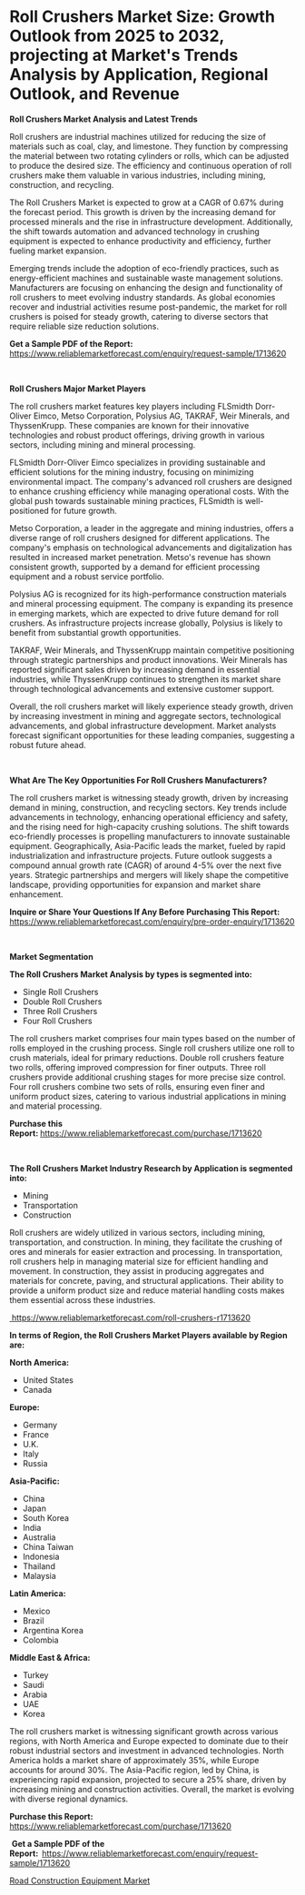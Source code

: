 <p><h1>Roll Crushers Market Size: Growth Outlook from 2025 to 2032, projecting at Market's Trends Analysis by Application, Regional Outlook, and Revenue</h1></p><p><strong>Roll Crushers Market Analysis and Latest Trends</strong></p>
<p><p>Roll crushers are industrial machines utilized for reducing the size of materials such as coal, clay, and limestone. They function by compressing the material between two rotating cylinders or rolls, which can be adjusted to produce the desired size. The efficiency and continuous operation of roll crushers make them valuable in various industries, including mining, construction, and recycling.</p><p>The Roll Crushers Market is expected to grow at a CAGR of 0.67% during the forecast period. This growth is driven by the increasing demand for processed minerals and the rise in infrastructure development. Additionally, the shift towards automation and advanced technology in crushing equipment is expected to enhance productivity and efficiency, further fueling market expansion. </p><p>Emerging trends include the adoption of eco-friendly practices, such as energy-efficient machines and sustainable waste management solutions. Manufacturers are focusing on enhancing the design and functionality of roll crushers to meet evolving industry standards. As global economies recover and industrial activities resume post-pandemic, the market for roll crushers is poised for steady growth, catering to diverse sectors that require reliable size reduction solutions.</p></p>
<p><strong>Get a Sample PDF of the Report:&nbsp;</strong> <a href="https://www.reliablemarketforecast.com/enquiry/request-sample/1713620?utm_campaign=1840&utm_medium=2&utm_source=Github&utm_content=ia&utm_term=16022025&utm_id=roll-crushers">https://www.reliablemarketforecast.com/enquiry/request-sample/1713620</a></p>
<p>&nbsp;</p>
<p><strong>Roll Crushers Major Market Players</strong></p>
<p><p>The roll crushers market features key players including FLSmidth Dorr-Oliver Eimco, Metso Corporation, Polysius AG, TAKRAF, Weir Minerals, and ThyssenKrupp. These companies are known for their innovative technologies and robust product offerings, driving growth in various sectors, including mining and mineral processing.</p><p>FLSmidth Dorr-Oliver Eimco specializes in providing sustainable and efficient solutions for the mining industry, focusing on minimizing environmental impact. The company's advanced roll crushers are designed to enhance crushing efficiency while managing operational costs. With the global push towards sustainable mining practices, FLSmidth is well-positioned for future growth.</p><p>Metso Corporation, a leader in the aggregate and mining industries, offers a diverse range of roll crushers designed for different applications. The company's emphasis on technological advancements and digitalization has resulted in increased market penetration. Metso's revenue has shown consistent growth, supported by a demand for efficient processing equipment and a robust service portfolio.</p><p>Polysius AG is recognized for its high-performance construction materials and mineral processing equipment. The company is expanding its presence in emerging markets, which are expected to drive future demand for roll crushers. As infrastructure projects increase globally, Polysius is likely to benefit from substantial growth opportunities.</p><p>TAKRAF, Weir Minerals, and ThyssenKrupp maintain competitive positioning through strategic partnerships and product innovations. Weir Minerals has reported significant sales driven by increasing demand in essential industries, while ThyssenKrupp continues to strengthen its market share through technological advancements and extensive customer support.</p><p>Overall, the roll crushers market will likely experience steady growth, driven by increasing investment in mining and aggregate sectors, technological advancements, and global infrastructure development. Market analysts forecast significant opportunities for these leading companies, suggesting a robust future ahead.</p></p>
<p>&nbsp;</p>
<p><strong>What Are The Key Opportunities For Roll Crushers Manufacturers?</strong></p>
<p><p>The roll crushers market is witnessing steady growth, driven by increasing demand in mining, construction, and recycling sectors. Key trends include advancements in technology, enhancing operational efficiency and safety, and the rising need for high-capacity crushing solutions. The shift towards eco-friendly processes is propelling manufacturers to innovate sustainable equipment. Geographically, Asia-Pacific leads the market, fueled by rapid industrialization and infrastructure projects. Future outlook suggests a compound annual growth rate (CAGR) of around 4-5% over the next five years. Strategic partnerships and mergers will likely shape the competitive landscape, providing opportunities for expansion and market share enhancement.</p></p>
<p><strong>Inquire or Share Your Questions If Any Before Purchasing This Report:</strong> <a href="https://www.reliablemarketforecast.com/enquiry/pre-order-enquiry/1713620?utm_campaign=1840&utm_medium=2&utm_source=Github&utm_content=ia&utm_term=16022025&utm_id=roll-crushers">https://www.reliablemarketforecast.com/enquiry/pre-order-enquiry/1713620</a></p>
<p>&nbsp;</p>
<p><strong>Market Segmentation</strong></p>
<p><strong>The Roll Crushers Market Analysis by types is segmented into:</strong></p>
<p><ul><li>Single Roll Crushers</li><li>Double Roll Crushers</li><li>Three Roll Crushers</li><li>Four Roll Crushers</li></ul></p>
<p><p>The roll crushers market comprises four main types based on the number of rolls employed in the crushing process. Single roll crushers utilize one roll to crush materials, ideal for primary reductions. Double roll crushers feature two rolls, offering improved compression for finer outputs. Three roll crushers provide additional crushing stages for more precise size control. Four roll crushers combine two sets of rolls, ensuring even finer and uniform product sizes, catering to various industrial applications in mining and material processing.</p></p>
<p><strong>Purchase this Report:&nbsp;</strong><a href="https://www.reliablemarketforecast.com/purchase/1713620?utm_campaign=1840&utm_medium=2&utm_source=Github&utm_content=ia&utm_term=16022025&utm_id=roll-crushers">https://www.reliablemarketforecast.com/purchase/1713620</a></p>
<p>&nbsp;</p>
<p><strong>The Roll Crushers Market Industry Research by Application is segmented into:</strong></p>
<p><ul><li>Mining</li><li>Transportation</li><li>Construction</li></ul></p>
<p><p>Roll crushers are widely utilized in various sectors, including mining, transportation, and construction. In mining, they facilitate the crushing of ores and minerals for easier extraction and processing. In transportation, roll crushers help in managing material size for efficient handling and movement. In construction, they assist in producing aggregates and materials for concrete, paving, and structural applications. Their ability to provide a uniform product size and reduce material handling costs makes them essential across these industries.</p></p>
<p><a href="https://www.reliablemarketforecast.com/roll-crushers-r1713620?utm_campaign=1840&utm_medium=2&utm_source=Github&utm_content=ia&utm_term=16022025&utm_id=roll-crushers">&nbsp;https://www.reliablemarketforecast.com/roll-crushers-r1713620</a></p>
<p><strong>In terms of Region, the Roll Crushers Market Players available by Region are:</strong></p>
<p>
    <p> <strong> North America: </strong>
        <ul>
            <li>United States</li>
            <li>Canada</li>
        </ul>
        </p> 
    <p> <strong> Europe: </strong>
        <ul>
            <li>Germany</li>
            <li>France</li>
            <li>U.K.</li>
            <li>Italy</li>
            <li>Russia</li>
        </ul>
        </p> 
    <p> <strong> Asia-Pacific: </strong>
        <ul>
            <li>China</li>
            <li>Japan</li>
            <li>South Korea</li>
            <li>India</li>
            <li>Australia</li>
            <li>China Taiwan</li>
            <li>Indonesia</li>
            <li>Thailand</li>
            <li>Malaysia</li>
        </ul>
        </p> 
    <p> <strong> Latin America: </strong>
        <ul>
            <li>Mexico</li>
            <li>Brazil</li>
            <li>Argentina Korea</li>
            <li>Colombia</li>
        </ul>
        </p> 
    <p> <strong> Middle East & Africa: </strong>
        <ul>
            <li>Turkey</li>
            <li>Saudi</li>
            <li>Arabia</li>
            <li>UAE</li>
            <li>Korea</li>
        </ul>
    </p>
    </p>
<p><p>The roll crushers market is witnessing significant growth across various regions, with North America and Europe expected to dominate due to their robust industrial sectors and investment in advanced technologies. North America holds a market share of approximately 35%, while Europe accounts for around 30%. The Asia-Pacific region, led by China, is experiencing rapid expansion, projected to secure a 25% share, driven by increasing mining and construction activities. Overall, the market is evolving with diverse regional dynamics.</p></p>
<p><strong>Purchase this Report: </strong><a href="https://www.reliablemarketforecast.com/purchase/1713620?utm_campaign=1840&utm_medium=2&utm_source=Github&utm_content=ia&utm_term=16022025&utm_id=roll-crushers">https://www.reliablemarketforecast.com/purchase/1713620</a></p>
<p>&nbsp;<strong>Get a Sample PDF of the Report:&nbsp;&nbsp;</strong><a href="https://www.reliablemarketforecast.com/enquiry/request-sample/1713620?utm_campaign=1840&utm_medium=2&utm_source=Github&utm_content=ia&utm_term=16022025&utm_id=roll-crushers">https://www.reliablemarketforecast.com/enquiry/request-sample/1713620</a></p>
<p><strong></strong></p>
<p><p><a href="https://github.com/vimar16th/Market-Research-Report-List-7/blob/main/road-construction-equipment-market.md?utm_campaign=1840&utm_medium=2&utm_source=Github&utm_content=ia&utm_term=16022025&utm_id=roll-crushers">Road Construction Equipment Market</a></p></p>